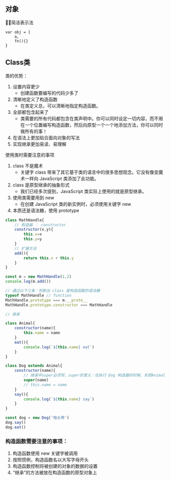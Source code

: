 ## 对象

简洁表示法

```
var obj = {
    a,
    fn(){}
}
```

##  Class类

类的优势：

1. 设置内容更少
	- 创建函数要编写的代码少多了
2. 清晰地定义了构造函数
	- 在类定义总，可以清晰地指定构造函数。
3. 全部都包含起来了
	- 类需要的所有代码都包含在类声明中。你可以同时设定一切内容，而不用在一个位置编写构造函数，然后向原型一个一个地添加方法，你可以同时做所有的事！
4. 在语法上更加贴合面向对象的写法
5. 实现继承更加易读、易理解

使用类时需要注意的事项

1. class 不是魔术
	- 关键字 class 带来了其它基于类的语言中的很多思想观念。它没有像变魔术一样向 JavaScript 类添加了此功能。
2. class 是原型继承的抽象形式
	- 我们已经多次提到，JavaScript 类实际上使用的就是原型继承。
3. 使用类需要用到 new
	- 在创建 JavaScript 类的新实例时，必须使用关键字 new
4. 本质还是语法糖，使用 prototype


```javascript
class MathHandle{
	// 构造器 ： constructor 
	constructor(x,y){
		this.x=x
		this.y=y
	}
	// 扩展方法
	add(){
		return this.x + this.y
	}
}

const m = new MathHandle(1,2)
console.log(m.add())

// 通过以下三条：判断出 class 是构造函数的语法糖
typeof MathHandle // function
MathHandle.prototype === m.__proto__
MathHandle.prototype.constructor === MathHandle

// 继承

class Animal{
	constructor(name){
		this.name = name
	}
	eat(){
		console.log(`${this.name} eat`)
	}
}

class Dog extends Animal{
	constructor(name){
		// 继承中super必须写，super的意义：在执行 Dog 构造器的时候，先把Animal的构造器执行一遍
		super(name)
		// this.name = name
	}
	say(){
		console.log(`${this.name} say`)
	}
}

const dog = new Dog('哈士奇')
dog.say()
dog.eat()

```

### 构造函数需要注意的事项：

1. 构造函数使用 new 关键字被调用
2. 按照惯例，构造函数名以大写字母开头
3. 构造函数控制将被创建的对象的数据的设置
4. “继承”的方法被放在构造函数的原型对象上

